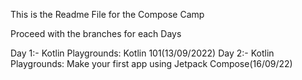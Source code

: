 This is the Readme File for the Compose Camp


Proceed with the branches for each Days

Day 1:- Kotlin Playgrounds: Kotlin 101(13/09/2022)
Day 2:- Kotlin Playgrounds: Make your first app using Jetpack Compose(16/09/22)
